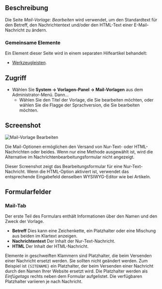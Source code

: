 <!-- Filename: Help4.x:Mail_Template:_Edit / Display title: Mail-Vorlage Bearbeiten -->

## Beschreibung

Die Seite *Mail-Vorlage: Bearbeiten* wird verwendet, um den Standardtext für 
den Betreff, den Nachrichtentext und/oder den HTML-Text einer E-Mail-Nachricht 
zu ändern.

### Gemeinsame Elemente

Ein Element dieser Seite wird in einem separaten Hilfeartikel behandelt:

* [Werkzeugleisten](jdocmanual?article=help/common-elements/toolbars).

## Zugriff

- Wählen Sie **System → Vorlagen-Panel → Mail-Vorlagen** aus dem
  Administrator-Menü. Dann...
  - Wählen Sie den Titel der Vorlage, die Sie bearbeiten möchten, oder 
    wählen Sie die Flagge der Sprachversion, die Sie bearbeiten möchten.

## Screenshot

![Mail-Vorlage Bearbeiten](../../../de/images/mail/edit-mail-template.png)

Die Mail-Optionen ermöglichen den Versand von Nur-Text- oder HTML-Nachrichten oder beides. 
Wenn nur eine Methode ausgewählt ist, wird die Alternative im Nachrichtenbearbeitungsformular 
nicht angezeigt.

Dieser Screenshot zeigt das Bearbeitungsformular für eine Nur-Text-Nachricht. 
Wenn die HTML-Option aktiviert ist, verwendet das entsprechende Eingabefeld denselben 
WYSIWYG-Editor wie bei Artikeln.

## Formularfelder

### Mail-Tab

Der erste Teil des Formulars enthält Informationen über den Namen und den Zweck 
der Vorlage.

- **Betreff** Dies kann eine Zeichenkette, ein Platzhalter oder eine Mischung 
  aus beiden im Klartext anzeigen.
- **Nachrichtentext** Der Inhalt der Nur-Text-Nachricht.
- **HTML** Der Inhalt der HTML-Nachricht.

Elemente in geschweiften Klammern sind Platzhalter, die beim Versenden einer Nachricht 
ersetzt werden. Sie sollten nicht geändert werden. Zum Beispiel ist `{SITENAME}` 
ein Platzhalter, der beim Versenden einer Nachricht durch den Namen Ihrer Website 
ersetzt wird. Die Platzhalter werden als *Einfügetags* rechts neben dem Formular 
aufgelistet. Die verfügbaren Platzhalter variieren je nach Nachricht.
